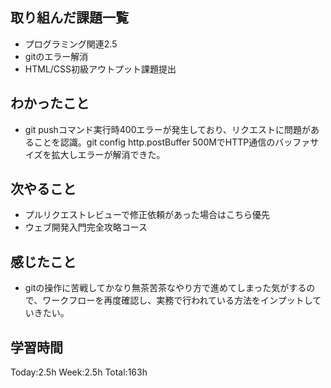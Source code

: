 ## 取り組んだ課題一覧
- プログラミング関連2.5
- gitのエラー解消
- HTML/CSS初級アウトプット課題提出
## わかったこと
- git pushコマンド実行時400エラーが発生しており、リクエストに問題があることを認識。git config http.postBuffer 500MでHTTP通信のバッファサイズを拡大しエラーが解消できた。
## 次やること
- プルリクエストレビューで修正依頼があった場合はこちら優先
- ウェブ開発入門完全攻略コース
## 感じたこと
- gitの操作に苦戦してかなり無茶苦茶なやり方で進めてしまった気がするので、ワークフローを再度確認し、実務で行われている方法をインプットしていきたい。
## 学習時間
Today:2.5h Week:2.5h Total:163h